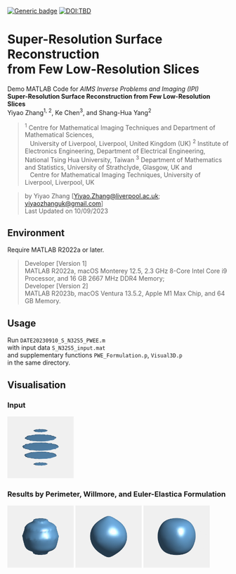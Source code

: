 [![Generic badge](https://img.shields.io/badge/MATLAB-R2022a_or_later-orange.svg)](https://www.mathworks.com/)
[![DOI:TBD](https://zenodo.org/badge/DOI/TBD.svg)]()

# Super-Resolution Surface Reconstruction <br> from Few Low-Resolution Slices

  Demo MATLAB Code for *AIMS Inverse Problems and Imaging (IPI)* <br>
  **Super-Resolution Surface Reconstruction from Few Low-Resolution Slices** <br>
  Yiyao Zhang<sup>1, 2</sup>, Ke Chen<sup>3</sup>, and Shang-Hua Yang<sup>2</sup> <be>
  > <sup>1</sup> Centre for Mathematical Imaging Techniques and Department of Mathematical Sciences, <br>
  >              $\hspace{5pt}$ University of Liverpool, Liverpool, United Kingdom (UK) <be>
  > <sup>2</sup> Institute of Electronics Engineering, Department of Electrical Engineering, National Tsing Hua University, Taiwan <be>
  > <sup>3</sup> Department of Mathematics and Statistics, University of Strathclyde, Glasgow, UK and <br>
               $\hspace{5pt}$ Centre for Mathematical Imaging Techniques, University of Liverpool, Liverpool, UK
  
> by Yiyao Zhang [Yiyao.Zhang@liverpool.ac.uk; yiyaozhanguk@gmail.com] <br>
> Last Updated on 10/09/2023

## Environment
Require MATLAB R2022a or later. 
> Developer [Version 1] <br>
> MATLAB R2022a, macOS Monterey 12.5, 2.3 GHz 8-Core Intel Core i9 Processor, and 16 GB 2667 MHz DDR4 Memory; <br>
> Developer [Version 2] <br>
> MATLAB R2023b, macOS Ventura 13.5.2, Apple M1 Max Chip, and 64 GB Memory. <br>

## Usage
Run `DATE20230910_S_N32S5_PWEE.m` <br>
with input data `S_N32S5_input.mat` <br>
and supplementary functions `PWE_Formulation.p`, `Visual3D.p` <br>
in the same directory. 

## Visualisation
### Input
<img src="/Fig/S_N32S5_1_U0_in.gif" width="30%" height="30%"/>

### Results by Perimeter, Willmore, and Euler-Elastica Formulation
<img src="/Fig/S_N32S5_3_P.gif" width="30%" height="30%"/> <img src="/Fig/S_N32S5_4_W.gif" width="30%" height="30%"/> <img src="/Fig/S_N32S5_5_EE.gif" width="30%" height="30%"/>
